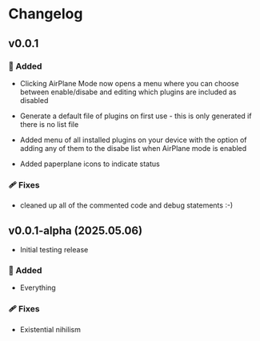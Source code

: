 # Changelog

## v0.0.1

### 🚀 Added

* Clicking AirPlane Mode now opens a menu where you can choose between
  enable/disabe and editing which plugins are included as disabled

* Generate a default file of plugins on first use - this is only generated if 
there is no list file

* Added menu of all installed plugins on your device with the option of adding
  any of them to the disabe list when AirPlane mode is enabled

* Added paperplane icons to indicate status

### 🩹 Fixes

* cleaned up all of the commented code and debug statements :-)

## v0.0.1-alpha (2025.05.06)

* Initial testing release

### 🚀 Added

* Everything

### 🩹 Fixes

* Existential nihilism

